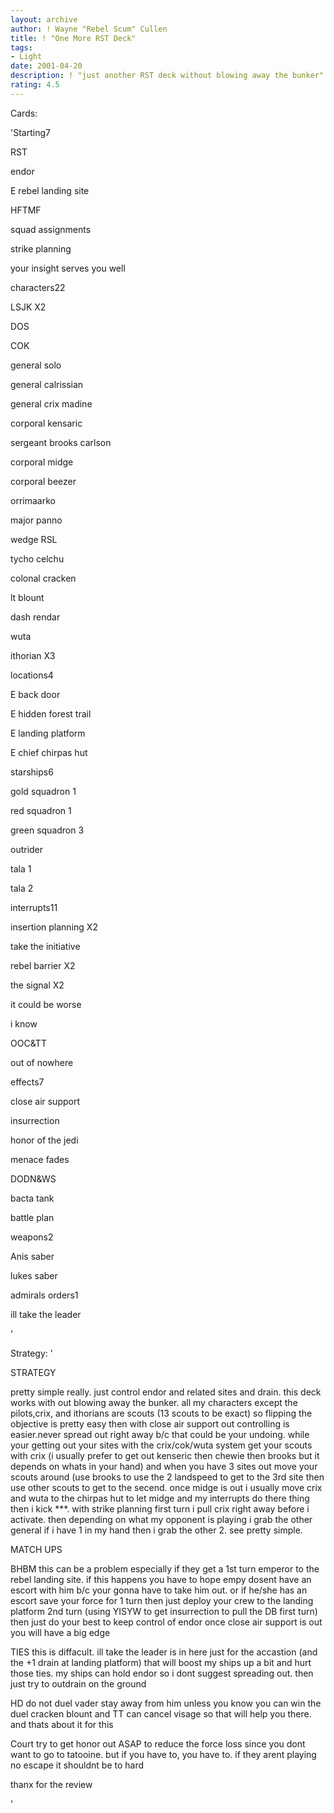 ```yaml
---
layout: archive
author: ! Wayne "Rebel Scum" Cullen
title: ! "One More RST Deck"
tags:
- Light
date: 2001-04-20
description: ! "just another RST deck without blowing away the bunker"
rating: 4.5
---
```

Cards: 

'Starting7 

RST 

endor 

E rebel landing site 

HFTMF 

squad assignments 

strike planning 

your insight serves you well 


characters22 

LSJK X2 

DOS 

COK 

general solo 

general calrissian 

general crix madine 

corporal kensaric 

sergeant brooks carlson 

corporal midge 

corporal beezer 

orrimaarko 

major panno 

wedge RSL 

tycho celchu 

colonal cracken 

lt blount 

dash rendar 

wuta 

ithorian X3 


locations4 

E back door 

E hidden forest trail 

E landing platform 

E chief chirpas hut 


starships6 

gold squadron 1 

red squadron 1 

green squadron 3 

outrider 

tala 1 

tala 2 


interrupts11 

insertion planning X2 

take the initiative 

rebel barrier X2 

the signal X2 

it could be worse 

i know 

OOC&TT 

out of nowhere 


effects7 

close air support 

insurrection 

honor of the jedi 

menace fades 

DODN&WS 

bacta tank 

battle plan 


weapons2 

Anis saber 

lukes saber 


admirals orders1 

ill take the leader 

'

Strategy: '

STRATEGY 

pretty simple really. just control endor and related sites and drain. this deck works with out blowing away the bunker. all my characters except the pilots,crix, and ithorians are scouts (13 scouts to be exact) so flipping the objective is pretty easy then with close air support out controlling is easier.never spread out right away b/c that could be your undoing. while your getting out your sites with the crix/cok/wuta system get your scouts with crix (i usually prefer to get out kenseric then chewie then brooks but it depends on whats in your hand) and when you have 3 sites out move your scouts around (use brooks to use the 2 landspeed to get to the 3rd site then use other scouts to get to the secend. once midge is out i usually move crix and wuta to the chirpas hut to let midge and my interrupts do there thing then i kick ***. with strike planning first turn i pull crix right away before i activate. then depending on what my opponent is playing i grab the other general if i have 1 in my hand then i grab the other 2. see pretty simple. 


MATCH UPS 


BHBM this can be a problem especially if they get a 1st turn emperor to the rebel landing site. if this happens you have to hope empy dosent have an escort with him b/c your gonna have to take him out. or if he/she has an escort save your force for 1 turn then just deploy your crew to the landing platform 2nd turn (using YISYW to get insurrection to pull the DB first turn) then just do your best to keep control of endor once close air support is out you will have a big edge 


TIES this is diffacult. ill take the leader is in here just for the accastion (and the +1 drain at landing platform) that will boost my ships up a bit and hurt those ties. my ships can hold endor so i dont suggest spreading out. then just try to outdrain on the ground 


HD do not duel vader stay away from him unless you know you can win the duel cracken blount and TT can cancel visage so that will help you there. and thats about it for this 


Court try to get honor out ASAP to reduce the force loss since you dont want to go to tatooine. but if you have to, you have to. if they arent playing no escape it shouldnt be to hard 


thanx for the review 

'